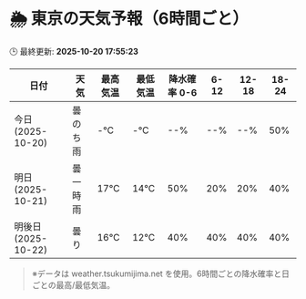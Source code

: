 # 🌦️ 東京の天気予報（6時間ごと）

🕒 最終更新: **2025-10-20 17:55:23**

| 日付 | 天気 | 最高気温 | 最低気温 | 降水確率 0-6 | 6-12 | 12-18 | 18-24 |
|------|------|----------|----------|------------|------|------|------|
| 今日 (2025-10-20) | 曇のち雨 | -℃ | -℃ | --% | --% | --% | 50% |
| 明日 (2025-10-21) | 曇一時雨 | 17℃ | 14℃ | 50% | 20% | 20% | 40% |
| 明後日 (2025-10-22) | 曇り | 16℃ | 12℃ | 40% | 40% | 40% | 40% |

> ※データは weather.tsukumijima.net を使用。6時間ごとの降水確率と日ごとの最高/最低気温。